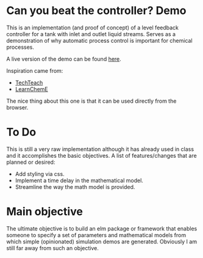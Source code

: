 # Can you beat the controller? Demo

This is an implementation (and proof of concept) of a level feedback controller for a tank with inlet and outlet liquid streams. Serves as a demonstration of why automatic process control is important for chemical processes.

A live version of the demo can be found [here](http://paws.kettering.edu/~sturgmancohen/realtime "Live Version of the Demo").

Inspiration came from:
  * [TechTeach](http://techteach.no/simview/)
  * [LearnChemE](http://www.learncheme.com/simulations)
  
The nice thing about this one is that it can be used directly from the browser.

# To Do

This is still a very raw implementation although it has already used in class and it accomplishes the basic objectives. A list of features/changes that are planned or desired:

  * Add styling via css.
  * Implement a time delay in the mathematical model.
  * Streamline the way the math model is provided.
  
# Main objective

The ultimate objective is to build an elm package or framework that enables someone to specify a set of parameters and mathematical models from which simple (opinionated) simulation demos are generated. Obviously I am still far away from such an objective.
